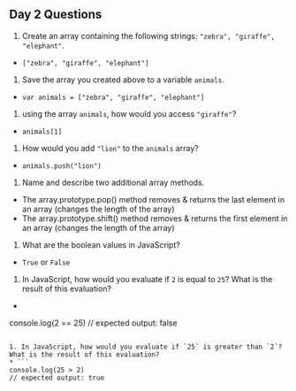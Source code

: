 ## Day 2 Questions

1. Create an array containing the following strings: `"zebra", "giraffe", "elephant"`.
* `["zebra", "giraffe", "elephant"]`

1. Save the array you created above to a variable `animals`.
* `var animals = ["zebra", "giraffe", "elephant"]`

1. using the array `animals`, how would you access `"giraffe"`?
* `animals[1]`

1. How would you add `"lion"` to the `animals` array?
* `animals.push("lion")`

1. Name and describe two additional array methods.
* The array.prototype.pop() method removes & returns the last element in an array (changes the length of the array)
* The array.prototype.shift() method removes & returns the first element in an array (changes the length of the array)

1. What are the boolean values in JavaScript?
* `True` or `False`

1. In JavaScript, how would you evaluate if `2` is equal to `25`? What is the result of this evaluation?
* ```
console.log(2 == 25)
// expected output: false
```

1. In JavaScript, how would you evaluate if `25` is greater than `2`? What is the result of this evaluation?
* ```
console.log(25 > 2)
// expected output: true
```
